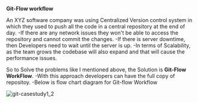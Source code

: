 
**Git-Flow workflow**

An XYZ software company was using Centralized Version control system in which they used to push all the code in a central repository at the end of day.
-If there are any network issues they won't be able to access the repository and cannot commit the changes.
-If there is server downtime, then Developers need to wait until the server is up. 
-In terms of Scalability, as the team grows the codebase will also expand and that will cause the performance issues.

So to Solve the problems like I mentioned above, the Solution is **Git-Flow WorkFlow**.
-With this approach developers can have the full copy of repositoy.
-Below is flow chart diagram for Git-flow Workflow

![git-casestudy1_2](https://github.com/user-attachments/assets/3436a596-0938-4e3c-b070-f466a1625612)
